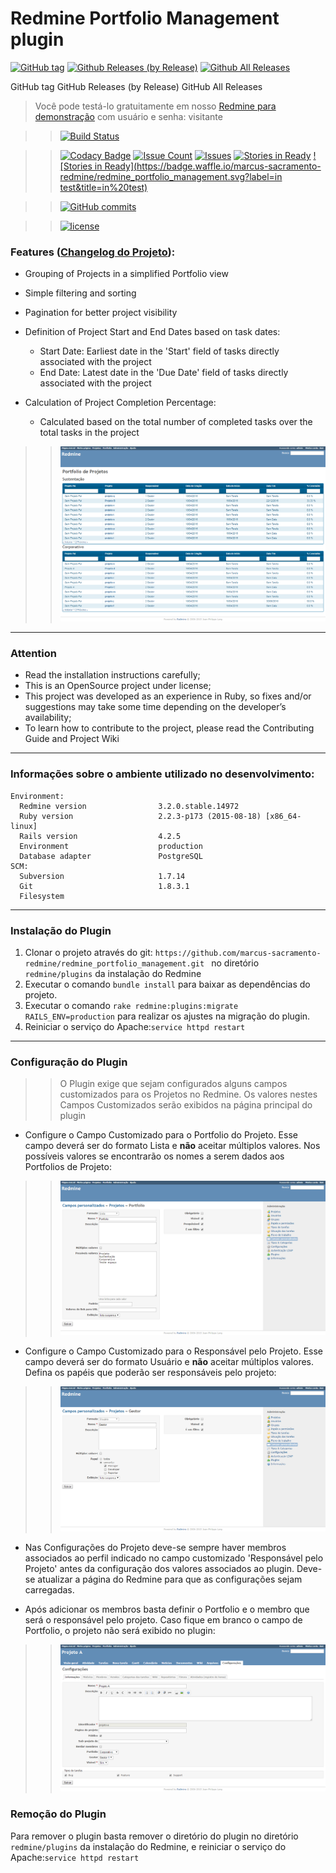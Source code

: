 # Redmine Portfolio Management plugin 
[![GitHub tag](https://img.shields.io/github/tag/marcus-sacramento-redmine/redmine_portfolio_management.svg?style=flat-square)](https://github.com/marcus-sacramento-redmine/redmine_portfolio_management/tags) [![Github Releases (by Release)](https://img.shields.io/github/downloads/marcus-sacramento-redmine/redmine_portfolio_management/v1.0.0/total.svg?style=flat-square)](https://github.com/marcus-sacramento-redmine/redmine_portfolio_management/releases) [![Github All Releases](https://img.shields.io/github/downloads/marcus-sacramento-redmine/redmine_portfolio_management/total.svg?style=flat-square)](https://github.com/marcus-sacramento-redmine/redmine_portfolio_management/releases)

GitHub tag GitHub Releases (by Release) GitHub All Releases
>Você pode testá-lo gratuitamente em nosso [Redmine para demonstração](http://redmine-marcusacramento.rhcloud.com/) com usuário e senha: visitante


>>[![Build Status](https://travis-ci.org/marcus-sacramento-redmine/redmine_portfolio_management.svg?branch=master)](https://travis-ci.org/marcus-sacramento-redmine/redmine_portfolio_management)

>>[![Codacy Badge](https://api.codacy.com/project/badge/grade/a1daedb12e2c4b908b57b42a55835d1d)](https://www.codacy.com/app/marcus-vinicius-cardozo/redmine_portfolio_management) [![Issue Count](https://codeclimate.com/github/marcus-sacramento-redmine/redmine_portfolio_management/badges/issue_count.svg)](https://codeclimate.com/github/marcus-sacramento-redmine/redmine_portfolio_management) [![Issues](https://img.shields.io/github/issues/marcus-sacramento-redmine/redmine_portfolio_management.svg?style=flat-square)](https://github.com/marcus-sacramento-redmine/redmine_portfolio_management/issues) [![Stories in Ready](https://badge.waffle.io/marcus-sacramento-redmine/redmine_portfolio_management.svg?label=ready&title=Ready)](http://waffle.io/marcus-sacramento-redmine/redmine_portfolio_management) [![Stories in Ready](https://badge.waffle.io/marcus-sacramento-redmine/redmine_portfolio_management.svg?label=in test&title=in%20test)](http://waffle.io/marcus-sacramento-redmine/redmine_portfolio_management)

>>[![GitHub commits](https://img.shields.io/github/commits-since/marcus-sacramento-redmine/redmine_portfolio_management/v0.0.1.svg?style=flat-square)](https://github.com/marcus-sacramento-redmine/redmine_portfolio_management/commits/master) 

>>[![license](https://img.shields.io/github/license/marcus-sacramento-redmine/redmine_portfolio_management.svg?style=flat-square)](LICENSE) 

### Features  ([Changelog do Projeto](CHANGELOG.md)):
* Grouping of Projects in a simplified Portfolio view
* Simple filtering and sorting
* Pagination for better project visibility
* Definition of Project Start and End Dates based on task dates:

    * Start Date: Earliest date in the 'Start' field of tasks directly associated with the project
    * End Date: Latest date in the 'Due Date' field of tasks directly associated with the project

* Calculation of Project Completion Percentage:

    * Calculated based on the total number of completed tasks over the total tasks in the project

>> ![CF_Portfolio](Portfolio_view.png)

***
### Attention

* Read the installation instructions carefully;
* This is an OpenSource project under license;
* This project was developed as an experience in Ruby, so fixes and/or suggestions may take some time depending on the developer’s availability;
* To learn how to contribute to the project, please read the Contributing Guide and Project Wiki

***

### Informações sobre o ambiente utilizado no desenvolvimento:
```
Environment:
  Redmine version                3.2.0.stable.14972
  Ruby version                   2.2.3-p173 (2015-08-18) [x86_64-linux]
  Rails version                  4.2.5
  Environment                    production
  Database adapter               PostgreSQL
SCM:
  Subversion                     1.7.14
  Git                            1.8.3.1
  Filesystem  
```

***

### Instalação do Plugin

1. Clonar o projeto através do git: ```https://github.com/marcus-sacramento-redmine/redmine_portfolio_management.git ``` no diretório ```redmine/plugins``` da instalação do Redmine
2. Executar o comando ```bundle install``` para baixar as dependências do projeto.
3. Executar o comando ```rake redmine:plugins:migrate RAILS_ENV=production``` para realizar os ajustes na migração do plugin.
4. Reiniciar o  serviço do Apache:```service httpd restart```

***

### Configuração do Plugin

>> O Plugin exige que sejam configurados alguns campos customizados para os Projetos no Redmine. Os valores nestes Campos Customizados serão exibidos na página principal do plugin

* Configure o Campo Customizado para o Portfolio do Projeto. Esse campo deverá ser do formato Lista e **não** aceitar múltiplos valores. Nos possíveis valores se encontrarão os nomes a serem dados aos Portfolios de Projeto:

>> ![CF_Portfolio](Portfolio_cf_Portfolio.png)

* Configure o Campo Customizado para o Responsável pelo Projeto. Esse campo deverá ser do formato Usuário e **não** aceitar múltiplos valores. Defina os papéis que poderão ser responsáveis pelo projeto:

>> ![CF_Portfolio](Portfolio_cf_Responsavel.png)

* Nas Configurações do Projeto deve-se sempre haver membros associados ao perfil indicado no campo customizado 'Responsável pelo Projeto' antes da configuração dos valores associados ao plugin. Deve-se atualizar a página do Redmine para que as configurações sejam carregadas.

* Após adicionar os membros basta definir o Portfolio e o membro que será o responsável pelo projeto. Caso fique em branco o campo de Portfolio, o projeto não será exibido no plugin:

>> ![CF_Portfolio](Portfolio_project_configuration.png)

### Remoção do Plugin

Para remover o plugin basta remover o diretório do plugin no diretório ```redmine/plugins``` da instalação do Redmine, e reiniciar o  serviço do Apache:```service httpd restart```

